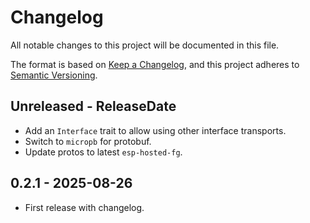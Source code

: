 # Changelog

All notable changes to this project will be documented in this file.

The format is based on [Keep a Changelog](https://keepachangelog.com/en/1.0.0/),
and this project adheres to [Semantic Versioning](https://semver.org/spec/v2.0.0.html).

<!-- next-header -->
## Unreleased - ReleaseDate

- Add an `Interface` trait to allow using other interface transports.
- Switch to `micropb` for protobuf.
- Update protos to latest `esp-hosted-fg`.

## 0.2.1 - 2025-08-26

- First release with changelog.
